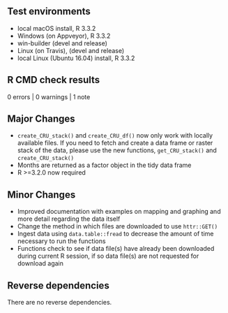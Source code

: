 ## Test environments
* local macOS install, R 3.3.2
* Windows (on Appveyor), R 3.3.2
* win-builder (devel and release)
* Linux (on Travis), (devel and release)
* local Linux (Ubuntu 16.04) install, R 3.3.2

## R CMD check results

0 errors | 0 warnings | 1 note

## Major Changes

  * `create_CRU_stack()` and `create_CRU_df()` now only work with locally available files. If you need to fetch and create a data frame or raster stack of the data, please use the new functions, `get_CRU_stack()` and `create_CRU_stack()`
  * Months are returned as a factor object in the tidy data frame
  * R >=3.2.0 now required

## Minor Changes

  * Improved documentation with examples on mapping and graphing and more detail regarding the data itself
  * Change the method in which files are downloaded to use `httr::GET()`
  * Ingest data using `data.table::fread` to decrease the amount of time necessary to run the functions
  * Functions check to see if data file(s) have already been downloaded during current R session, if so data file(s) are not requested for download again
## Reverse dependencies

There are no reverse dependencies.

